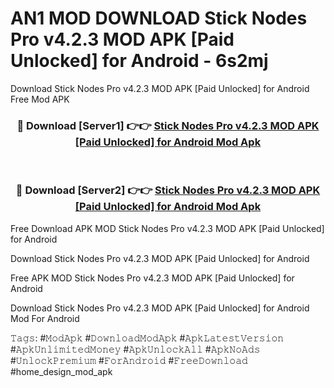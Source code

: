# AN1 MOD DOWNLOAD Stick Nodes Pro v4.2.3 MOD APK [Paid Unlocked] for Android - 6s2mj
Download Stick Nodes Pro v4.2.3 MOD APK [Paid Unlocked] for Android Free Mod APK

<div align="center">
<h3>🔴 Download [Server1] 👉👉 <a href="https://apk-comot.site?title=Stick_Nodes_Pro_v4.2.3_MOD_APK_[Paid_Unlocked]_for_Android">Stick Nodes Pro v4.2.3 MOD APK [Paid Unlocked] for Android Mod Apk</a></h3><br>

<h3>🔴 Download [Server2] 👉👉 <a href="https://apk-comot.site?title=Stick_Nodes_Pro_v4.2.3_MOD_APK_[Paid_Unlocked]_for_Android">Stick Nodes Pro v4.2.3 MOD APK [Paid Unlocked] for Android Mod Apk</a></h3>
</div>


Free Download APK MOD Stick Nodes Pro v4.2.3 MOD APK [Paid Unlocked] for Android

Download Stick Nodes Pro v4.2.3 MOD APK [Paid Unlocked] for Android 

Free APK MOD Stick Nodes Pro v4.2.3 MOD APK [Paid Unlocked] for Android 

Download Stick Nodes Pro v4.2.3 MOD APK [Paid Unlocked] for Android Mod For Android

𝚃𝚊𝚐𝚜: #𝙼𝚘𝚍𝙰𝚙𝚔 #𝙳𝚘𝚠𝚗𝚕𝚘𝚊𝚍𝙼𝚘𝚍𝙰𝚙𝚔 #𝙰𝚙𝚔𝙻𝚊𝚝𝚎𝚜𝚝𝚅𝚎𝚛𝚜𝚒𝚘𝚗 #𝙰𝚙𝚔𝚄𝚗𝚕𝚒𝚖𝚒𝚝𝚎𝚍𝙼𝚘𝚗𝚎𝚢 #𝙰𝚙𝚔𝚄𝚗𝚕𝚘𝚌𝚔𝙰𝚕𝚕 #𝙰𝚙𝚔𝙽𝚘𝙰𝚍𝚜 #𝚄𝚗𝚕𝚘𝚌𝚔𝙿𝚛𝚎𝚖𝚒𝚞𝚖 #𝙵𝚘𝚛𝙰𝚗𝚍𝚛𝚘𝚒𝚍 #𝙵𝚛𝚎𝚎𝙳𝚘𝚠𝚗𝚕𝚘𝚊𝚍 #home_design_mod_apk